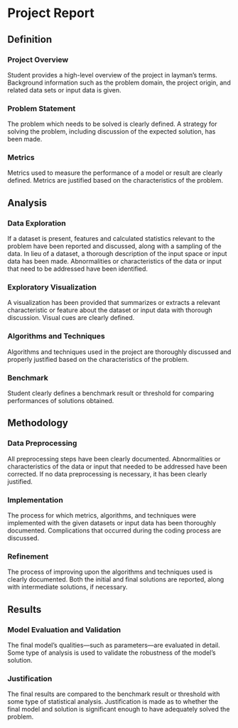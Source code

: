 # Project Report

## Definition

### Project Overview
	

Student provides a high-level overview of the project in layman’s terms. Background information such as the problem domain, the project origin, and related data sets or input data is given.

### Problem Statement
	

The problem which needs to be solved is clearly defined. A strategy for solving the problem, including discussion of the expected solution, has been made.

### Metrics
	

Metrics used to measure the performance of a model or result are clearly defined. Metrics are justified based on the characteristics of the problem.

## Analysis

### Data Exploration
	

If a dataset is present, features and calculated statistics relevant to the problem have been reported and discussed, along with a sampling of the data. In lieu of a dataset, a thorough description of the input space or input data has been made. Abnormalities or characteristics of the data or input that need to be addressed have been identified.

### Exploratory Visualization
	

A visualization has been provided that summarizes or extracts a relevant characteristic or feature about the dataset or input data with thorough discussion. Visual cues are clearly defined.

### Algorithms and Techniques
	

Algorithms and techniques used in the project are thoroughly discussed and properly justified based on the characteristics of the problem.

### Benchmark
	
Student clearly defines a benchmark result or threshold for comparing performances of solutions obtained. 

## Methodology

### Data Preprocessing
	

All preprocessing steps have been clearly documented. Abnormalities or characteristics of the data or input that needed to be addressed have been corrected. If no data preprocessing is necessary, it has been clearly justified.

### Implementation
	

The process for which metrics, algorithms, and techniques were implemented with the given datasets or input data has been thoroughly documented. Complications that occurred during the coding process are discussed.

### Refinement
	

The process of improving upon the algorithms and techniques used is clearly documented. Both the initial and final solutions are reported, along with intermediate solutions, if necessary.

## Results

### Model Evaluation and Validation
	

The final model’s qualities—such as parameters—are evaluated in detail. Some type of analysis is used to validate the robustness of the model’s solution.

### Justification
	

The final results are compared to the benchmark result or threshold with some type of statistical analysis. Justification is made as to whether the final model and solution is significant enough to have adequately solved the problem.